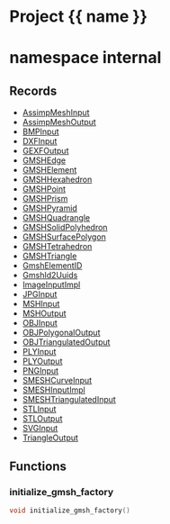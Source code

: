 <script setup>
import {useRoute} from 'vitepress'
const {path} = useRoute()
const tokens = path.split('/')
const words = tokens[2].split('-');
for (let i = 0; i < words.length; i++) {
    words[i] = words[i].charAt(0).toUpperCase() + words[i].slice(1);
    words[i] = words[i].replace('geode', 'Geode')
}
const name = words.join('-');
</script>
# Project {{ name }}

# namespace internal



## Records

* [AssimpMeshInput](AssimpMeshInput.md)
* [AssimpMeshOutput](AssimpMeshOutput.md)
* [BMPInput](BMPInput.md)
* [DXFInput](DXFInput.md)
* [GEXFOutput](GEXFOutput.md)
* [GMSHEdge](GMSHEdge.md)
* [GMSHElement](GMSHElement.md)
* [GMSHHexahedron](GMSHHexahedron.md)
* [GMSHPoint](GMSHPoint.md)
* [GMSHPrism](GMSHPrism.md)
* [GMSHPyramid](GMSHPyramid.md)
* [GMSHQuadrangle](GMSHQuadrangle.md)
* [GMSHSolidPolyhedron](GMSHSolidPolyhedron.md)
* [GMSHSurfacePolygon](GMSHSurfacePolygon.md)
* [GMSHTetrahedron](GMSHTetrahedron.md)
* [GMSHTriangle](GMSHTriangle.md)
* [GmshElementID](GmshElementID.md)
* [GmshId2Uuids](GmshId2Uuids.md)
* [ImageInputImpl](ImageInputImpl.md)
* [JPGInput](JPGInput.md)
* [MSHInput](MSHInput.md)
* [MSHOutput](MSHOutput.md)
* [OBJInput](OBJInput.md)
* [OBJPolygonalOutput](OBJPolygonalOutput.md)
* [OBJTriangulatedOutput](OBJTriangulatedOutput.md)
* [PLYInput](PLYInput.md)
* [PLYOutput](PLYOutput.md)
* [PNGInput](PNGInput.md)
* [SMESHCurveInput](SMESHCurveInput.md)
* [SMESHInputImpl](SMESHInputImpl.md)
* [SMESHTriangulatedInput](SMESHTriangulatedInput.md)
* [STLInput](STLInput.md)
* [STLOutput](STLOutput.md)
* [SVGInput](SVGInput.md)
* [TriangleOutput](TriangleOutput.md)


## Functions

### initialize_gmsh_factory

```cpp
void initialize_gmsh_factory()
```




